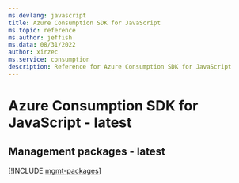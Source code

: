 ```yaml
---
ms.devlang: javascript
title: Azure Consumption SDK for JavaScript
ms.topic: reference
ms.author: jeffish
ms.data: 08/31/2022
author: xirzec
ms.service: consumption
description: Reference for Azure Consumption SDK for JavaScript
---
```

# Azure Consumption SDK for JavaScript - latest

## Management packages - latest
[!INCLUDE [mgmt-packages](consumption-mgmt-index.md)]